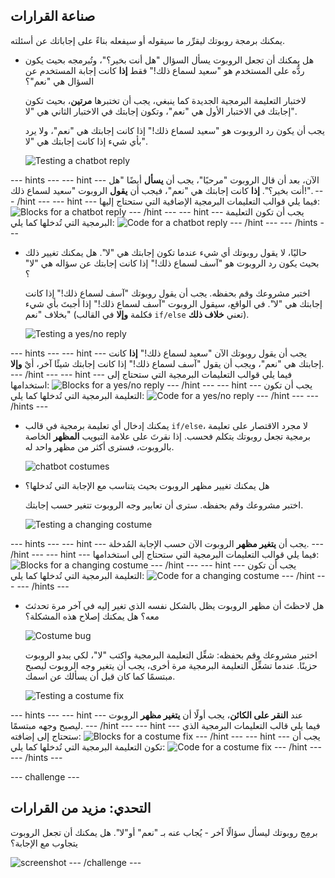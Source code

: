 ## صناعة القرارات

يمكنك برمجة روبوتك ليقرِّر ما سيقوله أو سيفعله بناءً على إجاباتك عن أسئلته.

+ هل يمكنك أن تجعل الروبوت يسأل السؤال "هل أنت بخير؟"، وتُبرمجه بحيث يكون ردُّه على المستخدم هو "سعيد لسماع ذلك!" فقط __إذا__ كانت إجابة المستخدم عن السؤال هي "نعم"؟

    لاختبار التعليمة البرمجية الجديدة كما ينبغي، يجب أن تختبرها __مرتين__، بحيث تكون إجابتك في الاختبار الأول هي "نعم"، وتكون إجابتك في الاختبار الثاني هي "لا".

    يجب أن يكون رد الروبوت هو "سعيد لسماع ذلك!" إذا كانت إجابتك هي "نعم"، ولا يرد بأي شيء إذا كانت إجابتك هي "لا".

    ![Testing a chatbot reply](images/chatbot-if-test.png)

--- hints ---
--- hint ---
الآن، بعد أن قال الروبوت "مرحبًا"، يجب أن __يسأل__ أيضًا "هل أنت بخير؟". __إذا__ كانت إجابتك هي "نعم"، فيجب أن __يقول__ الروبوت "سعيد لسماع ذلك!".
--- /hint ---
--- hint ---
فيما يلي قوالب التعليمات البرمجية الإضافية التي ستحتاج إليها:
![Blocks for a chatbot reply](images/chatbot-if-blocks.png)
--- /hint ---
--- hint ---
يجب أن تكون التعليمة البرمجية التي تُدخلها كما يلي:
![Code for a chatbot reply](images/chatbot-if-code.png)
--- /hint ---
--- /hints ---

+ حاليًا، لا يقول روبوتك أي شيء عندما تكون إجابتك هي "لا". هل يمكنك تغيير ذلك بحيث يكون رد الروبوت هو "آسف لسماع ذلك!" إذا كانت إجابتك عن سؤاله هي "لا" ؟

    اختبر مشروعك وقم بحفظه. يجب أن يقول روبوتك "آسف لسماع ذلك!" إذا كانت إجابتك هي "لا". في الواقع، سيقول الروبوت "آسف لسماع ذلك!" إذا أجبتَ بأي شيء بخلاف "نعم" (فكلمة __وإلا__ في القالب `if/else` تعني __خلاف ذلك__).

    ![Testing a yes/no reply](images/chatbot-if-else-test.png)

--- hints ---
--- hint ---
يجب أن يقول روبوتك الآن "سعيد لسماع ذلك!" __إذا__ كانت إجابتك هي "نعم"، ويجب أن يقول "آسف لسماع ذلك!" إذا كانت إجابتك شيئًا آخر، أيْ __وإلا__.
--- /hint ---
--- hint ---
فيما يلي قوالب التعليمات البرمجية التي ستحتاج إلى استخدامها:
![Blocks for a yes/no reply](images/chatbot-if-else-blocks.png)
--- /hint ---
--- hint ---
يجب أن تكون التعليمة البرمجية التي تُدخلها كما يلي:
![Code for a yes/no reply](images/chatbot-if-else-code.png)
--- /hint ---
--- /hints ---

+ يمكنك إدخال أي تعليمة برمجية في قالب `if/else`، لا مجرد الاقتصار على تعليمة برمجية تجعل روبوتك يتكلم فحسب. إذا نقرتَ على علامة التبويب **المظهر** الخاصة بالروبوت، فسترى أكثر من مظهر واحد له.

    ![chatbot costumes](images/chatbot-costume-view.png)

+ هل يمكنك تغيير مظهر الروبوت بحيث يتناسب مع الإجابة التي تُدخلها؟

    اختبر مشروعك وقم بحفظه. سترى أن تعابير وجه الروبوت تتغير حسب إجابتك.

    ![Testing a changing costume](images/chatbot-costume-test.png)

--- hints ---
--- hint ---
يجب أن __يتغير مظهر__ الروبوت الآن حسب الإجابة المُدخلة.
--- /hint ---
--- hint ---
فيما يلي قوالب التعليمات البرمجية التي ستحتاج إلى استخدامها:
![Blocks for a changing costume](images/chatbot-costume-blocks.png)
--- /hint ---
--- hint ---
يجب أن تكون التعليمة البرمجية التي تُدخلها كما يلي:
![Code for a changing costume](images/chatbot-costume-code.png)
--- /hint ---
--- /hints ---

+ هل لاحظتَ أن مظهر الروبوت يظل بالشكل نفسه الذي تغير إليه في آخر مرة تحدثتَ معه؟ هل يمكنك إصلاح هذه المشكلة؟

    ![Costume bug](images/chatbot-costume-bug-test.png)

    اختبر مشروعك وقم بحفظه: شغِّل التعليمة البرمجية واكتب "لا"، لكي يبدو الروبوت حزينًا. عندما تشغِّل التعليمة البرمجية مرة أخرى، يجب أن يتغير وجه الروبوت ليصبح مبتسمًا كما كان قبل أن يسألك عن اسمك.

    ![Testing a costume fix](images/chatbot-costume-fix-test.png)

--- hints ---
--- hint ---
عند __النقر على الكائن__، يجب أولًا أن __يتغير مظهر__ الروبوت ليصبح وجهه مبتسمًا.
--- /hint ---
--- hint ---
فيما يلي قالب التعليمات البرمجية الذي ستحتاج إلى إضافته:
![Blocks for a costume fix](images/chatbot-costume-fix-blocks.png)
--- /hint ---
--- hint ---
يجب أن تكون التعليمة البرمجية التي تُدخلها كما يلي:
![Code for a costume fix](images/chatbot-costume-fix-code.png)
--- /hint ---
--- /hints ---

--- challenge ---
## التحدي: مزيد من القرارات

برمِج روبوتك ليسأل سؤالًا آخر - يُجاب عنه بـ "نعم" أو"لا". هل يمكنك أن تجعل الروبوت يتجاوب مع الإجابة؟

![screenshot](images/chatbot-joke.png)
--- /challenge ---
